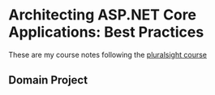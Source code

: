 ﻿# Architecting ASP.NET Core Applications: Best Practices

These are my course notes following the [pluralsight course](https://app.pluralsight.com/library/courses/architecting-asp-dot-net-core-applications-best-practices/table-of-contents)



## Domain Project

